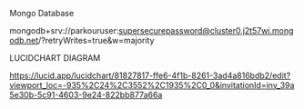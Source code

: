 
Mongo Database

mongodb+srv://parkouruser:supersecurepassword@cluster0.j2t57wi.mongodb.net/?retryWrites=true&w=majority

LUCIDCHART DIAGRAM

https://lucid.app/lucidchart/81827817-ffe6-4f1b-8261-3ad4a816bdb2/edit?viewport_loc=-935%2C24%2C3552%2C1935%2C0_0&invitationId=inv_39a5e30b-5c91-4603-9e24-822bb877a66a
